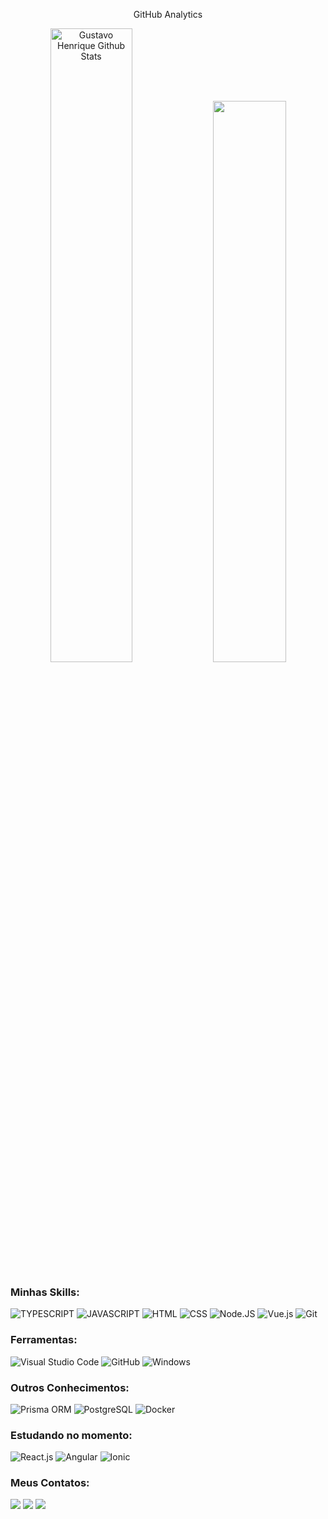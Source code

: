 <div>
  <p align=center>GitHub Analytics</p>
  <p align="center">
  <img width="51%" src="https://github-readme-stats.vercel.app/api?username=gustavohma&show_icons=true&count_private=true&hide_border=true&title_color=f61b69&icon_color=ec583b&text_color=c9d1d9&bg_color=0d1117" alt="Gustavo Henrique Github Stats" /> 
  <img width="48%" src="https://github-readme-stats.vercel.app/api/top-langs/?username=gustavohma&layout=compact&hide_border=true&title_color=f61b69&text_color=ec583b&bg_color=0d1117" />
  </p>
</div>

### Minhas Skills:
![TYPESCRIPT](https://img.shields.io/badge/TypeScript-0D1117?style=for-the-badge&logo=typescript&labelColor=0D1117&textColor=0D1117)
![JAVASCRIPT](https://img.shields.io/badge/JavaScript-0D1117?style=for-the-badge&logo=javascript&labelColor=0D1117&textColor=0D1117)
![HTML](https://img.shields.io/badge/HTML-0D1117?style=for-the-badge&logo=HTML5&labelColor=0D1117)
![CSS](https://img.shields.io/badge/CSS-0D1117?style=for-the-badge&logo=CSS3&labelColor=0D1117&logoColor=1572B6)
![Node.JS](https://img.shields.io/badge/Node.JS-0D1117?style=for-the-badge&logo=node.js&labelColor=0D1117&textColor=0D1117)
![Vue.js](https://img.shields.io/badge/Vue.js-0D1117?style=for-the-badge&logo=vue.js&labelColor=0D1117)
![Git](https://img.shields.io/badge/Git-0D1117?style=for-the-badge&logo=git&labelColor=0D1117)

### Ferramentas:
![Visual Studio Code](https://img.shields.io/badge/Visual%20Studio%20Code-0D1117?style=for-the-badge&logo=visual-studio-code&labelColor=0D1117&logoColor=007ACC)
![GitHub](https://img.shields.io/badge/GitHub-0D1117?style=for-the-badge&logo=github&labelColor=0D1117)
![Windows](https://img.shields.io/badge/Windows-0D1117?style=for-the-badge&logo=windows&labelColor=0D1117)

### Outros Conhecimentos:
![Prisma ORM](https://img.shields.io/badge/Prisma-0D1117?style=for-the-badge&logo=prisma&labelColor=0D1117&logoColor=3982CE)
![PostgreSQL](https://img.shields.io/badge/PostgreSQL-0D1117?style=for-the-badge&logo=postgresql&labelColor=0D1117)
![Docker](https://img.shields.io/badge/Docker-0D1117?style=for-the-badge&logo=docker&labelColor=0D1117)

### Estudando no momento:
![React.js](https://img.shields.io/badge/React-0D1117?style=for-the-badge&logo=react&labelColor=0D1117&textColor=0D1117&logoColor=61DAFB)
![Angular](https://img.shields.io/badge/Angular-0D1117?style=for-the-badge&logo=angular&labelColor=0D1117&textColor=0D1117&logoColor=DD0031)
![Ionic](https://img.shields.io/badge/Ionic-0D1117?style=for-the-badge&logo=ionic&labelColor=0D1117&textColor=0D1117&logoColor=3880FF)

### Meus Contatos:
<div style="display: inline_block">
<a href="mailto:gustavohma7@gmail.com" target="_blank"><img src="https://img.shields.io/badge/Gmail-D14836?style=for-the-badge&logo=gmail&logoColor=white" /></a>
<a href="https://www.linkedin.com/in/gustavohma" target="_blank"><img src="https://img.shields.io/badge/LinkedIn-0077B5?style=for-the-badge&logo=linkedin&logoColor=white" /></a>
<a href="https://wa.me/5587999350518" target="_blank"><img src="https://img.shields.io/badge/WhatsApp-25D366?style=for-the-badge&logo=whatsapp&logoColor=white" /></a>
</div>
